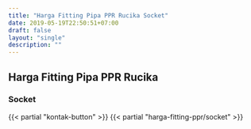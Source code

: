 ```yaml
---
title: "Harga Fitting Pipa PPR Rucika Socket"
date: 2019-05-19T22:50:51+07:00
draft: false
layout: "single"
description: ""
---
```


## Harga Fitting Pipa PPR Rucika
### Socket
{{< partial "kontak-button" >}}
{{< partial "harga-fitting-ppr/socket" >}}
